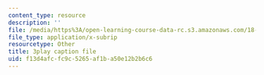 ```yaml
---
content_type: resource
description: ''
file: /media/https%3A/open-learning-course-data-rc.s3.amazonaws.com/18-031-system-functions-and-the-laplace-transform-spring-2019/f13d4afcfc9c5265af1ba50e12b2b6c6_5HfMEUO9vlY.vtt
file_type: application/x-subrip
resourcetype: Other
title: 3play caption file
uid: f13d4afc-fc9c-5265-af1b-a50e12b2b6c6
---
```

